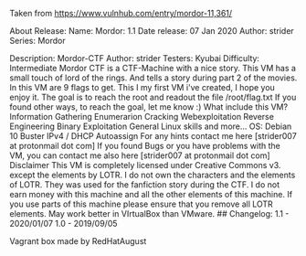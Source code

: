 Taken from https://www.vulnhub.com/entry/mordor-11,361/ 

About Release:
    Name: Mordor: 1.1
    Date release: 07 Jan 2020
    Author: strider
    Series: Mordor

Description:
    Mordor-CTF
    Author: strider
    Testers: Kyubai
    Difficulty: Intermediate
    Mordor CTF is a CTF-Machine with a nice story.
    This VM has a small touch of lord of the rings. And tells a story during part 2 of the movies.
    In this VM are 9 flags to get.
    This I my first VM i've created, I hope you enjoy it.
    The goal is to reach the root and readout the file /root/flag.txt
    If you found other ways, to reach the goal, let me know :)
    What include this VM?
    Information Gathering
    Enumerarion
    Cracking
    Webexploitation
    Reverse Engineering
    Binary Exploitation
    General Linux skills
    and more...
    OS:
    Debian 10 Buster
    IPv4 / DHCP Autoassign
    For any hints contact me here [strider007 at protonmail dot com]
    If you found Bugs or you have problems with the VM, you can contact me also here [strider007 at protonmail dot com]
    Disclaimer
    This VM is completely licensed under Creative Commons v3. except the elements by LOTR.
    I do not own the characters and the elements of LOTR. They was used for the fanfiction story during the CTF. I do not earn money with this machine and all the other elements of this machine.
    If you use parts of this machine please ensure that you remove all LOTR elements.
    May work better in VIrtualBox than VMware. ## Changelog: 1.1 - 2020/01/07 1.0 - 2019/09/05 

Vagrant box made by RedHatAugust
